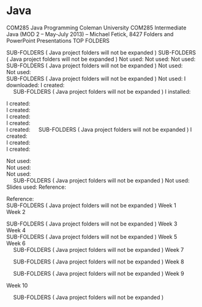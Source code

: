 # Java
COM285 Java Programming
Coleman University
COM285 Intermediate Java (MOD 2 – May-July 2013) – Michael Fetick, 8427
Folders and PowerPoint Presentations
TOP FOLDERS   

SUB-FOLDERS ( Java project folders will not be expanded )
SUB-FOLDERS ( Java project folders will not be expanded )
Not used:   Not used:   Not used:   
SUB-FOLDERS ( Java project folders will not be expanded )
Not used:   
Not used:   
SUB-FOLDERS ( Java project folders will not be expanded )
Not used:   I downloaded:   I created:    
 
SUB-FOLDERS ( Java project folders will not be expanded )
I installed:   

I created:   
I created:    
I created:    
I created:    
I created:      
SUB-FOLDERS ( Java project folders will not be expanded )
I created:   
I created:   
I created:   

Not used:   
Not used:   
Not used:    
 
SUB-FOLDERS ( Java project folders will not be expanded )
Not used:    Slides used:   Reference:  
 
Reference:    
SUB-FOLDERS ( Java project folders will not be expanded )
Week 1   
Week 2   

SUB-FOLDERS ( Java project folders will not be expanded )
Week 3   
Week 4   
SUB-FOLDERS ( Java project folders will not be expanded )
Week 5   
Week 6   
 
SUB-FOLDERS ( Java project folders will not be expanded )
Week 7   
        
 
 
SUB-FOLDERS ( Java project folders will not be expanded )
Week 8   

 
SUB-FOLDERS ( Java project folders will not be expanded )
Week 9   
             
Week 10  
 
 
SUB-FOLDERS ( Java project folders will not be expanded )
  
